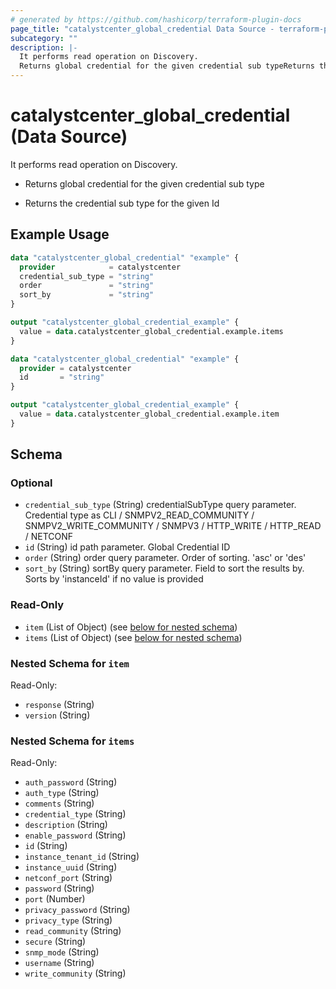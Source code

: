 ```yaml
---
# generated by https://github.com/hashicorp/terraform-plugin-docs
page_title: "catalystcenter_global_credential Data Source - terraform-provider-catalystcenter"
subcategory: ""
description: |-
  It performs read operation on Discovery.
  Returns global credential for the given credential sub typeReturns the credential sub type for the given Id
---
```


# catalystcenter_global_credential (Data Source)

It performs read operation on Discovery.

- Returns global credential for the given credential sub type

- Returns the credential sub type for the given Id

## Example Usage

```terraform
data "catalystcenter_global_credential" "example" {
  provider            = catalystcenter
  credential_sub_type = "string"
  order               = "string"
  sort_by             = "string"
}

output "catalystcenter_global_credential_example" {
  value = data.catalystcenter_global_credential.example.items
}

data "catalystcenter_global_credential" "example" {
  provider = catalystcenter
  id       = "string"
}

output "catalystcenter_global_credential_example" {
  value = data.catalystcenter_global_credential.example.item
}
```

<!-- schema generated by tfplugindocs -->
## Schema

### Optional

- `credential_sub_type` (String) credentialSubType query parameter. Credential type as CLI / SNMPV2_READ_COMMUNITY / SNMPV2_WRITE_COMMUNITY / SNMPV3 / HTTP_WRITE / HTTP_READ / NETCONF
- `id` (String) id path parameter. Global Credential ID
- `order` (String) order query parameter. Order of sorting. 'asc' or 'des'
- `sort_by` (String) sortBy query parameter. Field to sort the results by. Sorts by 'instanceId' if no value is provided

### Read-Only

- `item` (List of Object) (see [below for nested schema](#nestedatt--item))
- `items` (List of Object) (see [below for nested schema](#nestedatt--items))

<a id="nestedatt--item"></a>
### Nested Schema for `item`

Read-Only:

- `response` (String)
- `version` (String)


<a id="nestedatt--items"></a>
### Nested Schema for `items`

Read-Only:

- `auth_password` (String)
- `auth_type` (String)
- `comments` (String)
- `credential_type` (String)
- `description` (String)
- `enable_password` (String)
- `id` (String)
- `instance_tenant_id` (String)
- `instance_uuid` (String)
- `netconf_port` (String)
- `password` (String)
- `port` (Number)
- `privacy_password` (String)
- `privacy_type` (String)
- `read_community` (String)
- `secure` (String)
- `snmp_mode` (String)
- `username` (String)
- `write_community` (String)
